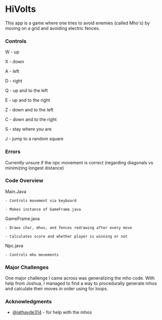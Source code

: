 # HiVolts

This app is a game where one tries to avoid enemies (called Mho's) by moving on a grid and avoiding electric fences.

### Controls

W - up

X - down

A - left

D - right

Q - up and to the left

E - up and to the right

Z - down and to the left

C - down and to the right

S - stay where you are

J - jump to a random square

### Errors

Currently unsure if the npc movement is correct (regarding diagonals vs minimizing longest distance)

### Code Overview

Main.Java

	- Controls movement via keyboard

	- Makes instance of GameFrame.java

GameFrame.java

	- Draws char, mhos, and fences redrawing after every move

	- Calculates score and whether player is winning or not

Npc.java

	- Controls mho movements

### Major Challenges

One major challenge I came across was generalizing the mho code. With help from Joshua, I managed to find a way to procedurally generate mhos and calculate their moves in order using for loops.

### Acknowledgments

* [@jathayde314](https://github.com/jathayde314) - for help with the mhos
